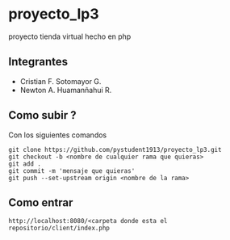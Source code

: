 # proyecto_lp3
proyecto tienda virtual hecho en php


## Integrantes

- Cristian F. Sotomayor G.
- Newton A. Huamanñahui R.


## Como subir ?

Con los siguientes comandos
```
git clone https://github.com/pystudent1913/proyecto_lp3.git
git checkout -b <nombre de cualquier rama que quieras>
git add .
git commit -m 'mensaje que quieras'
git push --set-upstream origin <nombre de la rama>
```

## Como entrar

```
http://localhost:8080/<carpeta donde esta el repositorio/client/index.php
```
